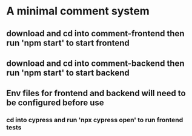 # A minimal comment system

## download and cd into comment-frontend then run 'npm start' to start frontend
## download and cd into comment-backend then run 'npm start' to start backend
## Env files for frontend and backend will need to be configured before use

### cd into cypress and run 'npx cypress open' to run frontend tests
